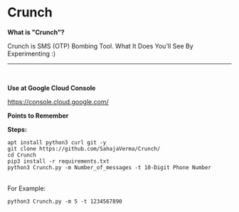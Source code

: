 # Crunch

<b>  What is "Crunch"? </b>

Crunch is SMS (OTP) Bombing Tool. What It Does You'll See By Experimenting :)

<hr><br>

<b> Use at Google Cloud Console </b>

https://console.cloud.google.com/

<b><span> Points to Remember </span></b>

<b>Steps:</b><br>
```
apt install python3 curl git -y
git clone https://github.com/SahajaVerma/Crunch/
cd Crunch
pip3 install -r requirements.txt
python3 Crunch.py -m Number_of_messages -t 10-Digit Phone Number
```
<br>For Example:<br>

```
python3 Crunch.py -m 5 -t 1234567890
```
